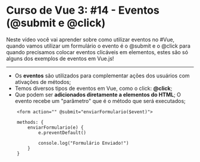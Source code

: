 # Curso de Vue 3: #14 - Eventos (@submit e @click)
Neste vídeo você vai aprender sobre como utilizar eventos no #Vue, quando vamos utilizar um formulário o evento é o @submit e o @click para quando precisamos colocar eventos clicáveis em elementos, estes são só alguns dos exemplos de eventos em Vue.js!

------



* Os **eventos** são utilizados para complementar ações dos usuários com ativações de métodos;
* Temos diversos tipos de eventos em Vue, como o click: **@click**;
* Que podem ser **adicionados diretamente a elementos do HTML**;
O evento recebe um "parâmetro" que é o método que será executados;

~~~vue
    <form action="" @submit="enviarFormulario($event)">

    methods: {
        enviarFormulario(e) {
            e.preventDefault()

            console.log("Formulário Enviado!")
        }       
    }
~~~